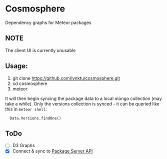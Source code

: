 # Cosmosphere
Dependency graphs for Meteor packages

## NOTE
The client UI is currently unusable

## Usage:

1. git clone https://github.com/lynktu/cosmosphere.git
2. cd cosmosphere
3. meteor

It will then begin syncing the package data to a local mongo collection (may take a while). 
Only the versions collection is synced - it can be queried like this in `meteor shell`:
```
  Data.Versions.findOne()
```

## ToDo

- [ ] D3 Graphs
- [x] Connect & sync to [Package Server API](https://github.com/meteor/docs/blob/version-NEXT/long-form/package-server-api.md)
